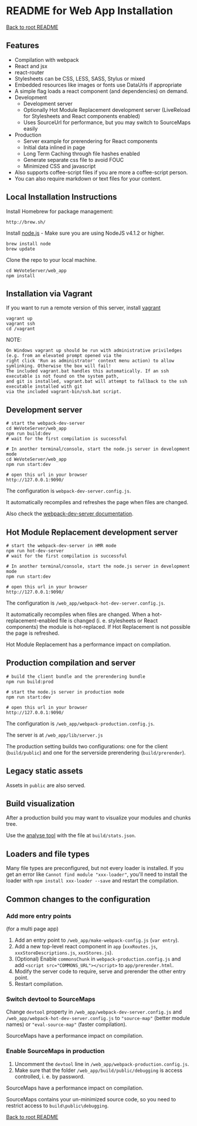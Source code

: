 # README for Web App Installation
[Back to root README](README.md)

## Features

* Compilation with webpack
* React and jsx
* react-router
* Stylesheets can be CSS, LESS, SASS, Stylus or mixed
* Embedded resources like images or fonts use DataUrls if appropriate
* A simple flag loads a react component (and dependencies) on demand.
* Development
  * Development server
  * Optionally Hot Module Replacement development server (LiveReload for Stylesheets and React components enabled)
  * Uses SourceUrl for performance, but you may switch to SourceMaps easily
* Production
  * Server example for prerendering for React components
  * Initial data inlined in page
  * Long Term Caching through file hashes enabled
  * Generate separate css file to avoid FOUC
  * Minimized CSS and javascript
* Also supports coffee-script files if you are more a coffee-script person.
* You can also require markdown or text files for your content.

## Local Installation Instructions

Install Homebrew for package management:

    http://brew.sh/

Install [node.js](https://nodejs.org) - Make sure you are using NodeJS v4.1.2 or higher.

    brew install node
    brew update

Clone the repo to your local machine.

``` shell
cd WeVoteServer/web_app
npm install
```

## Installation via Vagrant

If you want to run a remote version of this server, install [vagrant](https://vagrantup.com)

``` text
vagrant up
vagrant ssh
cd /vagrant
```

NOTE:  

```
On Windows vagrant up should be run with administrative priviledges (e.g. from an elevated prompt opened via the 
right click 'Run as administrator' context menu action) to allow symlinking. Otherwise the box will fail! 
The included vagrant.bat handles this automatically. If an ssh executable is not found on the system path, 
and git is installed, vagrant.bat will attempt to fallback to the ssh executable installed with git 
via the included vagrant-bin/ssh.bat script.
```

## Development server

``` text
# start the webpack-dev-server
cd WeVoteServer/web_app
npm run build:dev
# wait for the first compilation is successful

# In another terminal/console, start the node.js server in development mode
cd WeVoteServer/web_app
npm run start:dev

# open this url in your browser
http://127.0.0.1:9090/
```

The configuration is `webpack-dev-server.config.js`.

It automatically recompiles and refreshes the page when files are changed.

Also check the [webpack-dev-server documentation](http://webpack.github.io/docs/webpack-dev-server.html).


## Hot Module Replacement development server

``` text
# start the webpack-dev-server in HMR mode
npm run hot-dev-server
# wait for the first compilation is successful

# In another terminal/console, start the node.js server in development mode
npm run start:dev

# open this url in your browser
http://127.0.0.1:9090/
```

The configuration is `/web_app/webpack-hot-dev-server.config.js`.

It automatically recompiles when files are changed. When a hot-replacement-enabled file is changed 
(i. e. stylesheets or React components) the module is hot-replaced. If Hot Replacement is 
not possible the page is refreshed.

Hot Module Replacement has a performance impact on compilation.


## Production compilation and server

``` text
# build the client bundle and the prerendering bundle
npm run build:prod

# start the node.js server in production mode
npm run start:dev

# open this url in your browser
http://127.0.0.1:9090/
```

The configuration is `/web_app/webpack-production.config.js`.

The server is at `/web_app/lib/server.js`

The production setting builds two configurations: one for the client (`build/public`) and 
one for the serverside prerendering (`build/prerender`).


## Legacy static assets

Assets in `public` are also served.


## Build visualization

After a production build you may want to visualize your modules and chunks tree.

Use the [analyse tool](http://webpack.github.io/analyse/) with the file at `build/stats.json`.


## Loaders and file types

Many file types are preconfigured, but not every loader is installed. If you get an error like 
`Cannot find module "xxx-loader"`, you'll need to install the loader with `npm install xxx-loader --save` and 
restart the compilation.


## Common changes to the configuration

### Add more entry points

(for a multi page app)

1. Add an entry point to `/web_app/make-webpack-config.js` (`var entry`).
2. Add a new top-level react component in `app` (`xxxRoutes.js`, `xxxStoreDescriptions.js`, `xxxStores.js`).
3. (Optional) Enable `commonsChunk` in `webpack-production.config.js` and add `<script src="COMMONS_URL"></script>` 
to `app/prerender.html`.
4. Modify the server code to require, serve and prerender the other entry point.
5. Restart compilation.

### Switch devtool to SourceMaps

Change `devtool` property in `/web_app/webpack-dev-server.config.js` and `/web_app/webpack-hot-dev-server.config.js` 
to `"source-map"` (better module names) or `"eval-source-map"` (faster compilation).

SourceMaps have a performance impact on compilation.

### Enable SourceMaps in production

1. Uncomment the `devtool` line in `/web_app/webpack-production.config.js`.
2. Make sure that the folder `/web_app/build/public/debugging` is access controlled, i. e. by password.

SourceMaps have a performance impact on compilation.

SourceMaps contains your un-minimized source code, so you need to restrict access to `build\public\debugging`.

[Back to root README](README.md)
